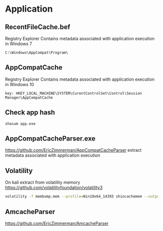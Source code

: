 # Application

## RecentFileCache.bef
Registry Explorer
Contains metadata associated with application execution in Windows 7
```
C:\Windows\AppCompat\Program\
```
## AppCompatCache
Registry Explorer
Contains metadata associated with application execution in Windows 10
```
key: HKEY_LOCAL_MACHINE\SYSTEM\CurentControlSet\Control\Session Manager\AppCompatCache
```

## Check app hash
```
shasum app.exe
```

## AppCompatCacheParser.exe
https://github.com/EricZimmerman/AppCompatCacheParser
extract metadata associated with application execution
## Volatility 
On kali extract from volatility memory 
https://github.com/volatilityfoundation/volatility3
```bash
volatility -f membump.mem --profile=Win10x64_14393 shincachemem --output=csv --output-file=./shimcache.csv
```
## AmcacheParser
https://github.com/EricZimmerman/AmcacheParser








